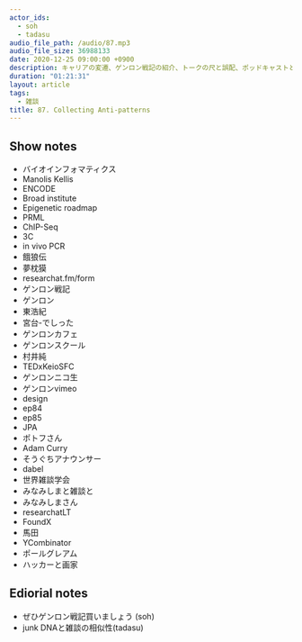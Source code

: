```yaml
---
actor_ids:
  - soh
  - tadasu
audio_file_path: /audio/87.mp3
audio_file_size: 36988133
date: 2020-12-25 09:00:00 +0900
description: キャリアの変遷、ゲンロン戦記の紹介、トークの尺と誤配、ポッドキャストというメディア、雑談の正体について話しました。
duration: "01:21:31"
layout: article
tags:
  - 雑談
title: 87. Collecting Anti-patterns
---
```


## Show notes
- バイオインフォマティクス
- Manolis Kellis
- ENCODE
- Broad institute
- Epigenetic roadmap
- PRML
- ChIP-Seq
- 3C
- in vivo PCR
- 餓狼伝
- 夢枕獏
- researchat.fm/form
- ゲンロン戦記
- ゲンロン
- 東浩紀
- 宮台-でしった
- ゲンロンカフェ
- ゲンロンスクール
- 村井純
- TEDxKeioSFC
- ゲンロンニコ生
- ゲンロンvimeo
- design
- ep84
- ep85
- JPA
- ポトフさん
- Adam Curry
- そうぐちアナウンサー
- dabel
- 世界雑談学会
- みなみしまと雑談と
- みなみしまさん
- researchatLT
- FoundX
- 馬田
- YCombinator
- ポールグレアム
- ハッカーと画家

## Ediorial notes
- ぜひゲンロン戦記買いましょう (soh)
- junk DNAと雑談の相似性(tadasu)
